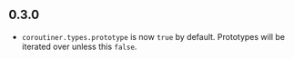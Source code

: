 ## 0.3.0
- `coroutiner.types.prototype` is now `true` by default. Prototypes will be iterated over unless this `false`.